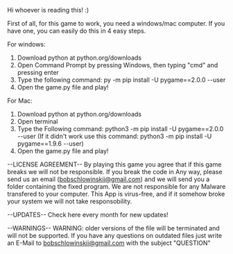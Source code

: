 Hi whoever is reading this! :)

First of all, for this game to work, you need a windows/mac computer.
If you have one, you can easily do this in 4 easy steps.

For windows:
1. Download python at python.org/downloads
2. Open Command Prompt by pressing Windows, then typing "cmd" and pressing enter
3. Type the following command: py -m pip install -U pygame==2.0.0 --user
4. Open the game.py file and play!

For Mac:
1. Download python at python.org/downloads
2. Open terminal
3. Type the Following command: python3 -m pip install -U pygame==2.0.0 --user 
(If it didn't work use this command: python3 -m pip install -U pygame==1.9.6 --user)
4. Open the game.py file and play!

--LICENSE AGREEMENT--
By playing this game you agree that if this game breaks we will not be responsible. If you break the code in
Any way, please send us an email (bobschlowinskii@gmail.com) and we will send you a folder containing the fixed
program. We are not responsible for any Malware transfered to your computer. This App is virus-free, and if it 
somehow broke your system we will not take responsobility.

--UPDATES--
Check here every month for new updates! 

--WARNINGS--
WARNING: older versions of the file will be terminated and will not be supported. If you have any questions on outdated files just write an E-Mail to bobschlowinskii@gmail.com with the subject "QUESTION"
